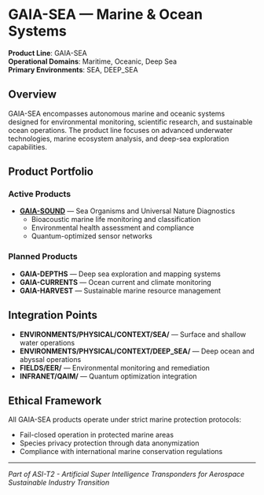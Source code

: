 # GAIA-SEA — Marine & Ocean Systems

**Product Line**: GAIA-SEA  
**Operational Domains**: Maritime, Oceanic, Deep Sea  
**Primary Environments**: SEA, DEEP_SEA  

## Overview

GAIA-SEA encompasses autonomous marine and oceanic systems designed for environmental monitoring, scientific research, and sustainable ocean operations. The product line focuses on advanced underwater technologies, marine ecosystem analysis, and deep-sea exploration capabilities.

## Product Portfolio

### Active Products

- **[GAIA-SOUND](./GAIA-SOUND/)** — Sea Organisms and Universal Nature Diagnostics
  - Bioacoustic marine life monitoring and classification
  - Environmental health assessment and compliance
  - Quantum-optimized sensor networks

### Planned Products

- **GAIA-DEPTHS** — Deep sea exploration and mapping systems
- **GAIA-CURRENTS** — Ocean current and climate monitoring
- **GAIA-HARVEST** — Sustainable marine resource management

## Integration Points

- **ENVIRONMENTS/PHYSICAL/CONTEXT/SEA/** — Surface and shallow water operations
- **ENVIRONMENTS/PHYSICAL/CONTEXT/DEEP_SEA/** — Deep ocean and abyssal operations  
- **FIELDS/EER/** — Environmental monitoring and remediation
- **INFRANET/QAIM/** — Quantum optimization integration

## Ethical Framework

All GAIA-SEA products operate under strict marine protection protocols:
- Fail-closed operation in protected marine areas
- Species privacy protection through data anonymization
- Compliance with international marine conservation regulations

---

*Part of ASI-T2 - Artificial Super Intelligence Transponders for Aerospace Sustainable Industry Transition*